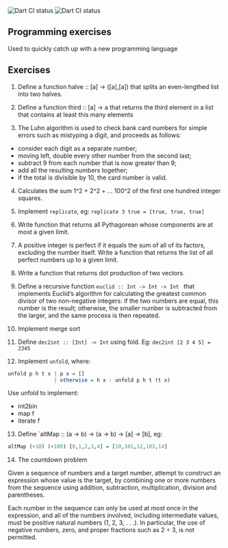 ![Dart CI status](https://github.com/zinh/programming_exercises/actions/workflows/dart.yml/badge.svg)
![Dart CI status](https://github.com/zinh/programming_exercises/actions/workflows/python.yml/badge.svg)

## Programming exercises

Used to quickly catch up with a new programming language

## Exercises

1. Define a function halve :: [a] -> ([a],[a]) that splits an even-lengthed list into two halves.

2. Define a function third :: [a] -> a that returns the third element in a list that contains at least this many elements

3. The Luhn algorithm is used to check bank card numbers for simple errors such as mistyping a digit, and proceeds as follows:

- consider each digit as a separate number;
- moving left, double every other number from the second last;
- subtract 9 from each number that is now greater than 9;
- add all the resulting numbers together;
- if the total is divisible by 10, the card number is valid.

4. Calculates the sum 1^2 + 2^2 + ... 100^2 of the first one hundred integer squares.

5. Implement `replicate`, eg: `replicate 3 true = [true, true, true]`

6. Write function that returns all Pythagorean whose components are at most a given limit.

7. A positive integer is perfect if it equals the sum of all of its factors, excluding the number itself.
Write a function that returns the list of all perfect numbers up to a given limit.

8. Write a function that returns dot production of two vectors.

9. Define a recursive function `euclid :: Int -> Int -> Int `
that implements Euclid’s algorithm for calculating the greatest common divisor of two non-negative integers: 
if the two numbers are equal, this number is the result; otherwise, the smaller number is subtracted from the larger,
and the same process is then repeated.

10. Implement merge sort

11. Define `dec2int :: [Int] -> Int` using fold. Eg: `dec2int [2 3 4 5] = 2345`

12. Implement `unfold`, where:

```haskell
unfold p h t x | p x = []
               | otherwise = h x : unfold p h t (t x)
```

Use unfold to implement:

- int2bin
- map f
- iterate f

13. Define `altMap :: (a -> b) -> (a -> b) -> [a] -> [b], eg:

```haskell
altMap (+10) (+100) [0,1,2,3,4] = [10,101,12,103,14]
```

14. The countdown problem

Given a sequence of numbers and a target number, attempt to construct an expression whose value is the target,
by combining one or more numbers from the sequence using addition, subtraction, multiplication, division and parentheses.

Each number in the sequence can only be used at most once in the expression, and all of the numbers involved,
including intermediate values, must be positive natural numbers (1, 2, 3, . . .).
In particular, the use of negative numbers, zero, and proper fractions such as 2 ÷ 3, is not permitted.
